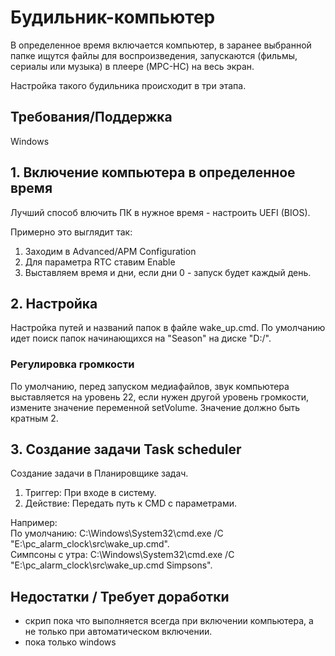 # Будильник-компьютер

В определенное время включается компьютер, в заранее выбранной папке ищутся файлы для воспроизведения, запускаются (фильмы, сериалы или музыка) в плеере (MPC-HC) на весь экран.

Настройка такого будильника происходит в три этапа.

## Требования/Поддержка

Windows

## 1. Включение компьютера в определенное время

Лучший способ влючить ПК в нужное время - настроить UEFI (BIOS).

Примерно это выглядит так:
1. Заходим в Advanced/APM Configuration
2. Для параметра RTC ставим Enable
3. Выставляем время и дни, если дни 0 - запуск будет каждый день.

## 2. Настройка

Настройка путей и названий папок в файле wake_up.cmd. По умолчанию идет поиск папок начинающихся на "Season" на диске "D:/".

### Регулировка громкости

По умолчанию, перед запуском медиафайлов, звук компьютера выставляется на уровень 22, если нужен другой уровень громкости, измените значение переменной setVolume. Значение должно быть кратным 2.

## 3. Создание задачи Task scheduler

Создание задачи в Планировщике задач.

1. Триггер: При входе в систему.
2. Действие: Передать путь к CMD c параметрами.

Например:  
По умолчанию: C:\Windows\System32\cmd.exe /C "E:\pc_alarm_clock\src\wake_up.cmd".  
Симпсоны с утра: C:\Windows\System32\cmd.exe /C "E:\pc_alarm_clock\src\wake_up.cmd Simpsons".

## Недостатки / Требует доработки

- скрип пока что выполняется всегда при включении компьютера, а не только при автоматическом включении.
- пока только windows

